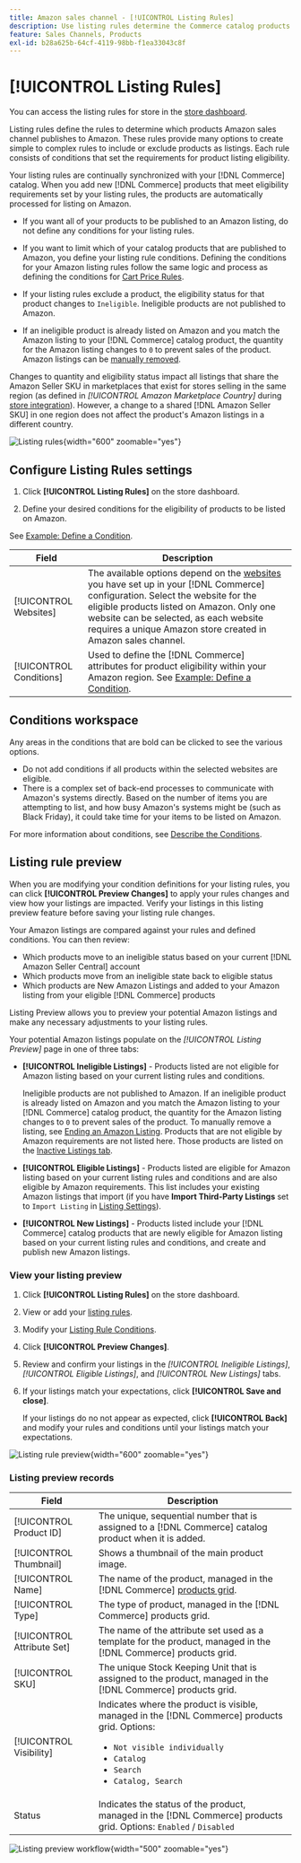 ```yaml
---
title: Amazon sales channel - [!UICONTROL Listing Rules]
description: Use listing rules determine the Commerce catalog products that are published as Amazon Marketplace listings.
feature: Sales Channels, Products
exl-id: b28a625b-64cf-4119-98bb-f1ea33043c8f
---
```

# [!UICONTROL Listing Rules]

You can access the listing rules for store in the [store dashboard](./amazon-store-dashboard.md).

Listing rules define the rules to determine which products Amazon sales channel publishes to Amazon. These rules provide many options to create simple to complex rules to include or exclude products as listings. Each rule consists of conditions that set the requirements for product listing eligibility.

Your listing rules are continually synchronized with your [!DNL Commerce] catalog. When you add new [!DNL Commerce] products that meet eligibility requirements set by your listing rules, the products are automatically processed for listing on Amazon.

- If you want all of your products to be published to an Amazon listing, do not define any conditions for your listing rules.

- If you want to limit which of your catalog products that are published to Amazon, you define your listing rule conditions. Defining the conditions for your Amazon listing rules follow the same logic and process as defining the conditions for [Cart Price Rules](https://experienceleague.adobe.com/docs/commerce-admin/marketing/promotions/cart-rules/price-rules-cart.html).

- If your listing rules exclude a product, the eligibility status for that product changes to `Ineligible`. Ineligible products are not published to Amazon.

- If an ineligible product is already listed on Amazon and you match the Amazon listing to your [!DNL Commerce] catalog product, the quantity for the Amazon listing changes to `0` to prevent sales of the product. Amazon listings can be [manually removed](./end-listings-manually.md).

Changes to quantity and eligibility status impact all listings that share the Amazon Seller SKU in marketplaces that exist for stores selling in the same region (as defined in _[!UICONTROL Amazon Marketplace Country]_ during [store integration](./store-integration.md)). However, a change to a shared [!DNL Amazon Seller SKU] in one region does not affect the product's Amazon listings in a different country.

![Listing rules](assets/ob-listing-rules.png){width="600" zoomable="yes"}

## Configure Listing Rules settings

1. Click **[!UICONTROL Listing Rules]** on the store dashboard.

1. Define your desired conditions for the eligibility of products to be listed on Amazon.

See [Example: Define a Condition](./ob-define-condition-example.md).

| Field                   | Description                                                                                                                                                                                                                                                                                                                                                                           |
|-------------------------|---------------------------------------------------------------------------------------------------------------------------------------------------------------------------------------------------------------------------------------------------------------------------------------------------------------------------------------------------------------------------------------|
| [!UICONTROL Websites]   | The available options depend on the [websites](https://experienceleague.adobe.com/docs/commerce-admin/start/setup/websites-stores-views.html) you have set up in your [!DNL Commerce] configuration. Select the website for the eligible products listed on Amazon. Only one website can be selected, as each website requires a unique Amazon store created in Amazon sales channel. |
| [!UICONTROL Conditions] | Used to define the [!DNL Commerce] attributes for product eligibility within your Amazon region. See [Example: Define a Condition](./ob-define-condition-example.md).                                                                                                                                                                                                                 |

## Conditions workspace

Any areas in the conditions that are bold can be clicked to see the various options.

- Do not add conditions if all products within the selected websites are eligible.
- There is a complex set of back-end processes to communicate with Amazon's systems directly. Based on the number of items you are attempting to list, and how busy Amazon's systems might be (such as Black Friday), it could take time for your items to be listed on Amazon.

For more information about conditions, see [Describe the Conditions](https://experienceleague.adobe.com/docs/commerce-admin/marketing/promotions/cart-rules/price-rules-cart.html).

## Listing rule preview

When you are modifying your condition definitions for your listing rules, you can click **[!UICONTROL Preview Changes]** to apply your rules changes and view how your listings are impacted. Verify your listings in this listing preview feature before saving your listing rule changes.

Your Amazon listings are compared against your rules and defined conditions. You can then review:

- Which products move to an ineligible status based on your current [!DNL Amazon Seller Central] account
- Which products move from an ineligible state back to eligible status
- Which products are New Amazon Listings and added to your Amazon listing from your eligible [!DNL Commerce] products

Listing Preview allows you to preview your potential Amazon listings and make any necessary adjustments to your listing rules.

Your potential Amazon listings populate on the _[!UICONTROL Listing Preview]_ page in one of three tabs:

- **[!UICONTROL Ineligible Listings]** - Products listed are not eligible for Amazon listing based on your current listing rules and conditions.

   Ineligible products are not published to Amazon. If an ineligible product is already listed on Amazon and you match the Amazon listing to your [!DNL Commerce] catalog product, the quantity for the Amazon listing changes to `0` to prevent sales of the product. To manually remove a listing, see [Ending an Amazon Listing](./end-listings-manually.md). Products that are not eligible by Amazon requirements are not listed here. Those products are listed on the [Inactive Listings tab](./inactive-listings.md).

- **[!UICONTROL Eligible Listings]** - Products listed are eligible for Amazon listing based on your current listing rules and conditions and are also eligible by Amazon requirements. This list includes your existing Amazon listings that import (if you have **Import Third-Party Listings** set to `Import Listing` in [Listing Settings](./third-party-listing-settings.md)).

- **[!UICONTROL New Listings]** - Products listed include your [!DNL Commerce] catalog products that are newly eligible for Amazon listing based on your current listing rules and conditions, and create and publish new Amazon listings.

### View your listing preview

1. Click **[!UICONTROL Listing Rules]** on the store dashboard.

1. View or add your [listing rules](./listing-rules.md).

1. Modify your [Listing Rule Conditions](./ob-define-condition-example.md).

1. Click **[!UICONTROL Preview Changes]**.

1. Review and confirm your listings in the _[!UICONTROL Ineligible Listings]_, _[!UICONTROL Eligible Listings]_, and _[!UICONTROL New Listings]_ tabs.

1. If your listings match your expectations, click **[!UICONTROL Save and close]**.

    If your listings do no not appear as expected, click **[!UICONTROL Back]** and modify your rules and conditions until your listings match your expectations.

![Listing rule preview](assets/amazon-listing-rule-preview.png){width="600" zoomable="yes"}

### Listing preview records

| Field                      | Description                                                                                                                                                                                             |
|----------------------------|---------------------------------------------------------------------------------------------------------------------------------------------------------------------------------------------------------|
| [!UICONTROL Product ID]    | The unique, sequential number that is assigned to a [!DNL Commerce] catalog product when it is added.                                                                                                   |
| [!UICONTROL Thumbnail]     | Shows a thumbnail of the main product image.                                                                                                                                                            |
| [!UICONTROL Name]          | The name of the product, managed in the [!DNL Commerce] [products grid](https://experienceleague.adobe.com/docs/commerce-admin/catalog/products/products-list.html).                                    |
| [!UICONTROL Type]          | The type of product, managed in the [!DNL Commerce] products grid.                                                                                                                                      |
| [!UICONTROL Attribute Set] | The name of the attribute set used as a template for the product, managed in the [!DNL Commerce] products grid.                                                                                         |
| [!UICONTROL SKU]           | The unique Stock Keeping Unit that is assigned to the product, managed in the [!DNL Commerce] products grid.                                                                                            |
| [!UICONTROL Visibility]    | Indicates where the product is visible, managed in the [!DNL Commerce] products grid. Options:<ul><li>`Not visible individually`</li><li>`Catalog`</li><li>`Search`</li><li>`Catalog, Search`</li></ul> |
| Status                     | Indicates the status of the product, managed in the [!DNL Commerce] products grid. Options: `Enabled` / `Disabled`                                                                                      |

![Listing preview workflow](assets/listing-preview-flowchart.png){width="500" zoomable="yes"}
